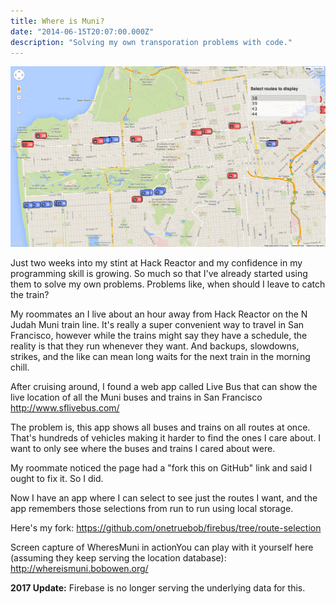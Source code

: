 ```yaml
---
title: Where is Muni?
date: "2014-06-15T20:07:00.000Z"
description: "Solving my own transporation problems with code."
---
```


![Where's Muni Screenshot](./muniapp-1.png)

Just two weeks into my stint at Hack Reactor and my confidence in my programming
skill is growing. So much so that I've already started using them to solve my
own problems. Problems like, when should I leave to catch the train?

My roommates an I live about an hour away from Hack Reactor on the N Judah Muni
train line. It's really a super convenient way to travel in San Francisco,
however while the trains might say they have a schedule, the reality is that
they run whenever they want. And backups, slowdowns, strikes, and the like can
mean long waits for the next train in the morning chill.

After cruising around, I found a web app called Live Bus that can show the live
location of all the Muni buses and trains in San Francisco
http://www.sflivebus.com/

The problem is, this app shows all buses and trains on all routes at once.
That's hundreds of vehicles making it harder to find the ones I care about. I
want to only see where the buses and trains I cared about were.

My roommate noticed the page had a \"fork this on GitHub\" link and said I ought
to fix it. So I did.

Now I have an app where I can select to see just the routes I want, and the app
remembers those selections from run to run using local storage.

Here's my fork:
https://github.com/onetruebob/firebus/tree/route-selection

Screen capture of WheresMuni in actionYou can play with it yourself here
(assuming they keep serving the location database):
http://whereismuni.bobowen.org/

**2017 Update:** Firebase is no longer serving the underlying data for this.
